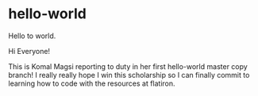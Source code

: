 # hello-world
Hello to world.

Hi Everyone! 

This is Komal Magsi reporting to duty in her first hello-world master copy branch!
I really really hope I win this scholarship so I can finally commit to learning how to code with the 
resources at flatiron.
